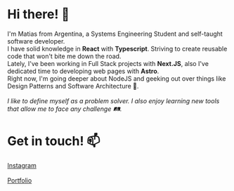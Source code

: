 # Hi there! 👐
I'm Matias from Argentina, a Systems Engineering Student and self-taught software developer.<br />
I have solid knowledge in **React** with **Typescript**. Striving to create reusable code that won't bite me down the road.<br />
Lately, I've been working in Full Stack projects with **Next.JS**, also I've dedicated time to developing web pages with **Astro**.<br />
Right now, I'm going deeper about NodeJS and geeking out over things like Design Patterns and Software Architecture 🤔.<br /><br />
_I like to define myself as a problem solver. I also enjoy learning new tools that allow me to face any challenge 🛤️._
# Get in touch! 📫
[Instagram](https://instagram.com/mmatidelga2)<br />
<br />
[Portfolio](https://www.matiasdelgado.com.ar)
